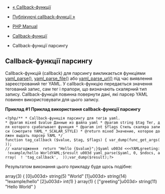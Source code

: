 - [« Callback-функції](yaml.callbacks.md)
- [Публікуючі callback-функції »](yaml.callbacks.emit.md)

- [PHP Manual](index.md)
- [Callback-функції](yaml.callbacks.md)
- Callback-функції парсингу

## Callback-функції парсингу

Callback-функцій (callback) для парсингу викликається функціями
[yaml_parse()](function.yaml-parse.md),
[yaml_parse_file()](function.yaml-parse-file.md) або
[yaml_parse_url()](function.yaml-parse-url.md) під час виявлення
зареєстрований тег YAML. У callback-функцію передається значення
тегований запис, сам тег і прапори, що визначають скалярний тип запису.
Callback-функція повинна повернути дані, які парсер YAML повинен
використовувати для цього запису.

**Приклад #1 Приклад використання callback-функції парсингу**

`<?php/** * Callback-функція парсингу для тегів yaml. * @param mixed $value Данные из файла yaml * @param string $tag Тег, для которого срабатывает функция * @param int $flags Стиль скаляра записи (смотрите YAML_*_SCALAR_STYLE) * @return mixed Значение, которое должен выдать парсер YAML */ function tag_callback ($value, $tag, $flags) { var_dump(func_get_args()); // налагодження  return "Hello {$value}";}$yaml u003d <<<YAMLgreeting: !example/hello WorldYAML;$result u003d yaml_parse($yaml, 0, $ndocs, array(  ! 'tag_callback',  ));var_dump($result);?> `

Результатом виконання цього прикладу буде щось подібне:

array(3) {
[0]u003d>
string(5) "World"
[1]u003d>
string(14) "!example/hello"
[2]u003d>
int(1)
}
array(1) {
["greeting"]u003d>
string(11) "Hello World"
}
